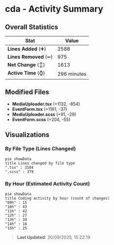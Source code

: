 # cda - Activity Summary 

## Overall Statistics

| Stat                   | Value                                                             |
| ---------------------- | ----------------------------------------------------------------- |
| **Lines Added** (➕)   | 2588                                          |
| **Lines Removed** (➖) | 975                                        |
| **Net Change** (↕)    | 1613                |
| **Active Time** (⌚)   | 296 minutes |


## Modified Files
- **MediaUploader.tsx** (+1132, -854)
- **EventForm.tsx** (+1161, -37)
- **MediaUploader.scss** (+91, -29)
- **EventForm.scss** (+204, -55)

## Visualizations

### By File Type (Lines Changed)

```mermaid
pie showData
title Lines changed by file type
".tsx" : 3184
".scss" : 379
```

### By Hour (Estimated Activity Count)

```mermaid
pie showData
title Coding activity by hour (count of changes)
"09h" : 15
"10h" : 43
"11h" : 42
"12h" : 27
"13h" : 39
"14h" : 16
"15h" : 25
```


> **Last Updated:** 30/09/2025, 15:22:19